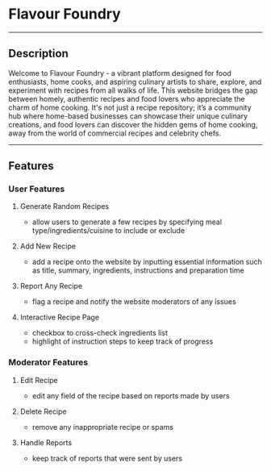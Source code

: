 # Flavour Foundry

---

## **Description**
Welcome to Flavour Foundry - a vibrant platform designed for food enthusiasts, home cooks, and aspiring culinary artists to share, explore, and experiment with recipes from all walks of life. This website bridges the gap between homely, authentic recipes and food lovers who appreciate the charm of home cooking. It's not just a recipe repository; it’s a community hub where home-based businesses can showcase their unique culinary creations, and food lovers can discover the hidden gems of home cooking, away from the world of commercial recipes and celebrity chefs.

---

## **Features**
### User Features
1. Generate Random Recipes
    - allow users to generate a few recipes by specifying meal type/ingredients/cuisine to include or exclude 

2. Add New Recipe
    - add a recipe onto the website by inputting essential information such as title, summary, ingredients, instructions and preparation time

3. Report Any Recipe
    - flag a recipe and notify the website moderators of any issues

4. Interactive Recipe Page
    - checkbox to cross-check ingredients list
    - highlight of instruction steps to keep track of progress

### Moderator Features
1. Edit Recipe
    - edit any field of the recipe based on reports made by users

2. Delete Recipe
    - remove any inappropriate recipe or spams

3. Handle Reports
    - keep track of reports that were sent by users